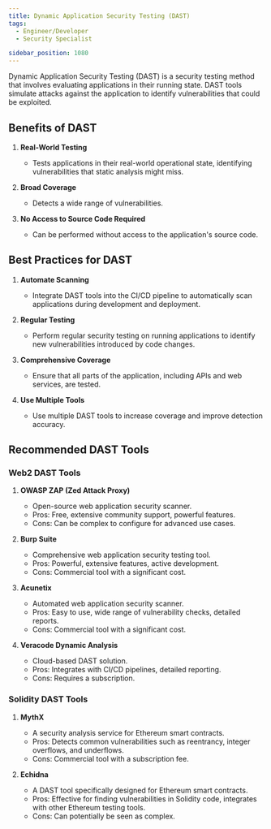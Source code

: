 ```yaml
---
title: Dynamic Application Security Testing (DAST)
tags:
  - Engineer/Developer
  - Security Specialist

sidebar_position: 1080
---
```


Dynamic Application Security Testing (DAST) is a security testing method that involves evaluating applications in their running state. DAST tools simulate attacks against the application to identify vulnerabilities that could be exploited.

## Benefits of DAST

1. **Real-World Testing**
   - Tests applications in their real-world operational state, identifying vulnerabilities that static analysis might miss.

2. **Broad Coverage**
   - Detects a wide range of vulnerabilities.

3. **No Access to Source Code Required**
   - Can be performed without access to the application's source code.

## Best Practices for DAST

1. **Automate Scanning**
   - Integrate DAST tools into the CI/CD pipeline to automatically scan applications during development and deployment.

2. **Regular Testing**
   - Perform regular security testing on running applications to identify new vulnerabilities introduced by code changes.

3. **Comprehensive Coverage**
   - Ensure that all parts of the application, including APIs and web services, are tested.

4. **Use Multiple Tools**
   - Use multiple DAST tools to increase coverage and improve detection accuracy.

## Recommended DAST Tools

### Web2 DAST Tools

1. **OWASP ZAP (Zed Attack Proxy)**
   - Open-source web application security scanner.
   - Pros: Free, extensive community support, powerful features.
   - Cons: Can be complex to configure for advanced use cases.

2. **Burp Suite**
   - Comprehensive web application security testing tool.
   - Pros: Powerful, extensive features, active development.
   - Cons: Commercial tool with a significant cost.

3. **Acunetix**
   - Automated web application security scanner.
   - Pros: Easy to use, wide range of vulnerability checks, detailed reports.
   - Cons: Commercial tool with a significant cost.

4. **Veracode Dynamic Analysis**
   - Cloud-based DAST solution.
   - Pros: Integrates with CI/CD pipelines, detailed reporting.
   - Cons: Requires a subscription.

### Solidity DAST Tools

1. **MythX**
   - A security analysis service for Ethereum smart contracts.
   - Pros: Detects common vulnerabilities such as reentrancy, integer overflows, and underflows.
   - Cons: Commercial tool with a subscription fee.

2. **Echidna**
   - A DAST tool specifically designed for Ethereum smart contracts.
   - Pros: Effective for finding vulnerabilities in Solidity code, integrates with other Ethereum testing tools.
   - Cons: Can potentially be seen as complex.

